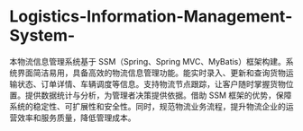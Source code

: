 # Logistics-Information-Management-System-
本物流信息管理系统基于 SSM（Spring、Spring MVC、MyBatis）框架构建。系统界面简洁易用，具备高效的物流信息管理功能。能实时录入、更新和查询货物运输状态、订单详情、车辆调度等信息。支持物流节点跟踪，让客户随时掌握货物位置。提供数据统计与分析，为管理者决策提供依据。借助 SSM 框架的优势，保障系统的稳定性、可扩展性和安全性。同时，规范物流业务流程，提升物流企业的运营效率和服务质量，降低管理成本。 
